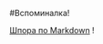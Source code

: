 #Вспоминалка!


[Шпора по Markdown][1] !

[1]: http://ilfire.ru/kompyutery/shpargalka-po-sintaksisu-markdown-markdaun-so-vsemi-samymi-populyarnymi-tegami/